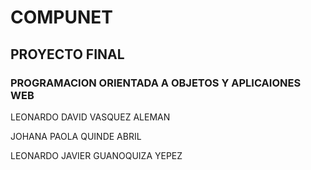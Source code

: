 # COMPUNET

<h2>PROYECTO FINAL</h2>
<h3>PROGRAMACION ORIENTADA A OBJETOS Y APLICAIONES WEB</h3>

<p>LEONARDO DAVID VASQUEZ ALEMAN</p> 
<p>JOHANA PAOLA QUINDE ABRIL</p> 
<p>LEONARDO JAVIER GUANOQUIZA YEPEZ</p>
